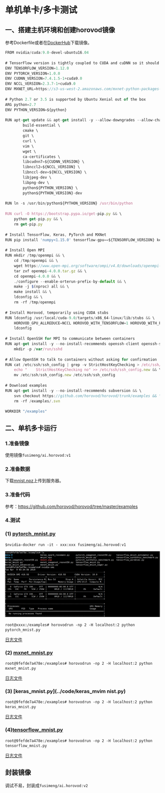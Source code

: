 # 单机单卡/多卡测试   
## 一、搭建主机环境和创建horovod镜像   
参考Dockerfile或者在[DockerHub](https://hub.docker.com/r/horovod/horovod)下载镜像。      
```js
FROM nvidia/cuda:9.0-devel-ubuntu16.04

# TensorFlow version is tightly coupled to CUDA and cuDNN so it should be selected carefully
ENV TENSORFLOW_VERSION=1.12.0
ENV PYTORCH_VERSION=1.0.0
ENV CUDNN_VERSION=7.4.1.5-1+cuda9.0
ENV NCCL_VERSION=2.3.7-1+cuda9.0
ENV MXNET_URL=https://s3-us-west-2.amazonaws.com/mxnet-python-packages-gcc5/mxnet_cu90_gcc5-1.4.0-py2.py3-none-manylinux1_x86_64.whl

# Python 2.7 or 3.5 is supported by Ubuntu Xenial out of the box
ARG python=2.7
ENV PYTHON_VERSION=${python}

RUN apt-get update && apt-get install -y --allow-downgrades --allow-change-held-packages --no-install-recommends \
        build-essential \
        cmake \
        git \
        curl \
        vim \
        wget \
        ca-certificates \
        libcudnn7=${CUDNN_VERSION} \
        libnccl2=${NCCL_VERSION} \
        libnccl-dev=${NCCL_VERSION} \
        libjpeg-dev \
        libpng-dev \
        python${PYTHON_VERSION} \
        python${PYTHON_VERSION}-dev

RUN ln -s /usr/bin/python${PYTHON_VERSION} /usr/bin/python

RUN curl -O https://bootstrap.pypa.io/get-pip.py && \
    python get-pip.py && \
    rm get-pip.py

# Install TensorFlow, Keras, PyTorch and MXNet
RUN pip install 'numpy<1.15.0' tensorflow-gpu==${TENSORFLOW_VERSION} keras h5py torch==${PYTORCH_VERSION} torchvision ${MXNET_URL}

# Install Open MPI
RUN mkdir /tmp/openmpi && \
    cd /tmp/openmpi && \
    wget https://www.open-mpi.org/software/ompi/v4.0/downloads/openmpi-4.0.0.tar.gz && \
    tar zxf openmpi-4.0.0.tar.gz && \
    cd openmpi-4.0.0 && \
    ./configure --enable-orterun-prefix-by-default && \
    make -j $(nproc) all && \
    make install && \
    ldconfig && \
    rm -rf /tmp/openmpi

# Install Horovod, temporarily using CUDA stubs
RUN ldconfig /usr/local/cuda-9.0/targets/x86_64-linux/lib/stubs && \
    HOROVOD_GPU_ALLREDUCE=NCCL HOROVOD_WITH_TENSORFLOW=1 HOROVOD_WITH_PYTORCH=1 HOROVOD_WITH_MXNET=1 pip install --no-cache-dir horovod && \
    ldconfig

# Install OpenSSH for MPI to communicate between containers
RUN apt-get install -y --no-install-recommends openssh-client openssh-server && \
    mkdir -p /var/run/sshd

# Allow OpenSSH to talk to containers without asking for confirmation
RUN cat /etc/ssh/ssh_config | grep -v StrictHostKeyChecking > /etc/ssh/ssh_config.new && \
    echo "    StrictHostKeyChecking no" >> /etc/ssh/ssh_config.new && \
    mv /etc/ssh/ssh_config.new /etc/ssh/ssh_config

# Download examples
RUN apt-get install -y --no-install-recommends subversion && \
    svn checkout https://github.com/horovod/horovod/trunk/examples && \
    rm -rf /examples/.svn

WORKDIR "/examples"
```  
## 二、单机多卡运行   
### 1.准备镜像  
使用镜像`fusimeng/ai.horovod:v1 `    
### 2.准备数据    
下载[mnist.npz](https://s3.amazonaws.com/img-datasets/mnist.npz)上传到服务器。  
### 3.准备代码  
参考：https://github.com/horovod/horovod/tree/master/examples  
 
### 4.测试
### (1) [pytorch_mnist.py](../code/pytorch_mnist.py)  
```shell
$nvidia-docker run -it - xxx:xxx fusimeng/ai.horovod:v1
``` 
![](../imgs/08.png)  
 
```shell
root@xxxx:/examples# horovodrun -np 2 -H localhost:2 python pytorch_mnist.py
```
[日志文件](logs.txt)
### (2)  [mxnet_mnist.py](../code/mxnet_mnist.py)   
```shell
root@9fefde7a478e:/examples# horovodrun -np 2 -H localhost:2 python mxnet_mnist.py
```
[日志文件](mxnet_mnist_logs.txt)


### (3)  [keras_mnist.py](../code/keras_mvim nist.py)  
```shell
root@9fefde7a478e:/examples# horovodrun -np 2 -H localhost:2 python keras_mnist.py
```
[日志文件](keras_mnist_logs.txt)  

### (4)[tensorflow_mnist.py](../code/tensorflow_mnist.py)   

```shell
root@9fefde7a478e:/examples# horovodrun -np 2 -H localhost:2 python tensorflow_mnist.py
```
[日志文件](tensorflow_mnist_logs.txt)

## 封装镜像  
调试不易，封装成`fusimeng/ai.horovod:v2`